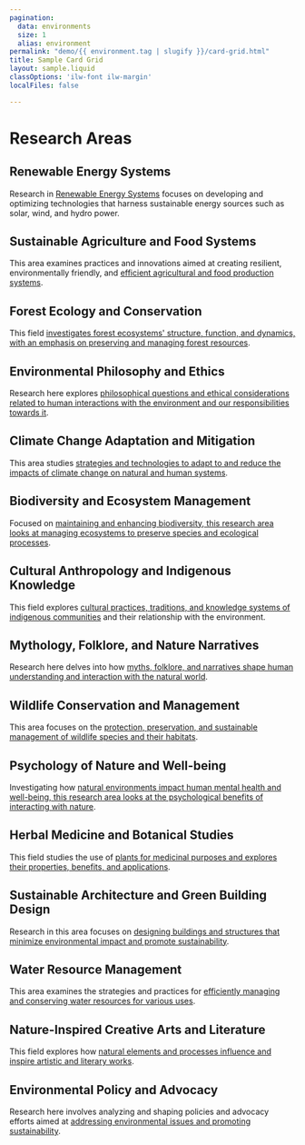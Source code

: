 ```yaml
---
pagination:
  data: environments
  size: 1
  alias: environment
permalink: "demo/{{ environment.tag | slugify }}/card-grid.html"
title: Sample Card Grid
layout: sample.liquid
classOptions: 'ilw-font ilw-margin'
localFiles: false

---
```

<ilw-content>
<h1>Research Areas</h1>
</ilw-content>
<ilw-grid padding="20px 0">
<ilw-card clickable="true"><h2>Renewable Energy Systems</h2><p> Research in <a href="#">Renewable Energy Systems</a> focuses on developing and optimizing technologies that harness sustainable energy sources such as solar, wind, and hydro power.</p></ilw-card>
<ilw-card clickable="true"><h2>Sustainable Agriculture and Food Systems</h2><p>This area examines practices and innovations aimed at creating resilient, environmentally friendly, and <a href="#">efficient agricultural and food production systems</a>.</p></ilw-card>
<ilw-card clickable="true"><h2>Forest Ecology and Conservation</h2><p>This field <a href="#">investigates forest ecosystems' structure, function, and dynamics, with an emphasis on preserving and managing forest resources</a>.</p></ilw-card>
<ilw-card clickable="true"><h2>Environmental Philosophy and Ethics</h2><p>Research here explores <a href="#">philosophical questions and ethical considerations related to human interactions with the environment and our responsibilities towards it</a>.</p></ilw-card>
<ilw-card clickable="true"><h2>Climate Change Adaptation and Mitigation</h2><p>This area studies <a href="#">strategies and technologies to adapt to and reduce the impacts of climate change on natural and human systems</a>.</p></ilw-card>
<ilw-card clickable="true"><h2>Biodiversity and Ecosystem Management</h2><p>Focused on <a href="#">maintaining and enhancing biodiversity, this research area looks at managing ecosystems to preserve species and ecological processes</a>.</p></ilw-card>
<ilw-card clickable="true"><h2>Cultural Anthropology and Indigenous Knowledge</h2><p>This field explores <a href="#">cultural practices, traditions, and knowledge systems of indigenous communities</a> and their relationship with the environment</a>.</p></ilw-card>
<ilw-card clickable="true"><h2>Mythology, Folklore, and Nature Narratives</h2><p>Research here delves into how <a href="#">myths, folklore, and narratives shape human understanding and interaction with the natural world</a>.</p></ilw-card>
<ilw-card clickable="true"><h2>Wildlife Conservation and Management</h2><p> This area focuses on the <a href="#">protection, preservation, and sustainable management of wildlife species and their habitats</a>.</p></ilw-card>
<ilw-card clickable="true"><h2>Psychology of Nature and Well-being</h2><p>Investigating how <a href="#">natural environments impact human mental health and well-being, this research area looks at the psychological benefits of interacting with nature</a>.</p></ilw-card>
<ilw-card clickable="true"><h2>Herbal Medicine and Botanical Studies</h2><p>This field studies the use of <a href="#">plants for medicinal purposes and explores their properties, benefits, and applications</a>.</p></ilw-card>
<ilw-card clickable="true"><h2>Sustainable Architecture and Green Building Design</h2><p>Research in this area focuses on <a href="#">designing buildings and structures that minimize environmental impact and promote sustainability</a>.</p></ilw-card>
<ilw-card clickable="true"><h2>Water Resource Management</h2><p>This area examines the strategies and practices for <a href="#">efficiently managing and conserving water resources for various uses</a>.</p></ilw-card>
<ilw-card clickable="true"><h2>Nature-Inspired Creative Arts and Literature</h2><p>This field explores how <a href="#">natural elements and processes influence and inspire artistic and literary works</a>.</p></ilw-card>
<ilw-card clickable="true"><h2>Environmental Policy and Advocacy</h2><p>Research here involves analyzing and shaping policies and advocacy efforts aimed at <a href="#">addressing environmental issues and promoting sustainability</a>.</p></ilw-card>
</ilw-grid>
<ilw-pagination pages="9" page="1"></ilw-pagination>